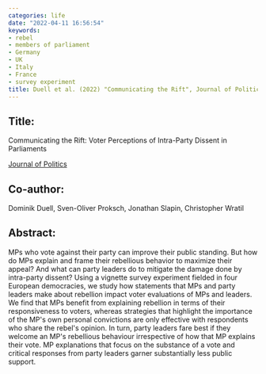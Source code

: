 ```yaml
---
categories: life
date: "2022-04-11 16:56:54"
keywords:
- rebel 
- members of parliament 
- Germany 
- UK 
- Italy 
- France
- survey experiment
title: Duell et al. (2022) "Communicating the Rift", Journal of Politics
---
```

  
## Title:
Communicating the Rift: Voter Perceptions of Intra-Party Dissent in Parliaments

[Journal of Politics](https://www.journals.uchicago.edu/doi/abs/10.1086/720645?journalCode=jop)

## Co-author:
Dominik Duell, Sven-Oliver Proksch, Jonathan Slapin, Christopher Wratil

## Abstract:

MPs who vote against their party can improve their public standing. But how do MPs explain and frame their rebellious behavior to maximize their appeal? And what can party leaders do to mitigate the damage done by intra-party dissent? Using a vignette survey experiment fielded in four European democracies, we study how statements that MPs and party leaders make about rebellion impact voter evaluations of MPs and leaders. We find that MPs benefit from explaining rebellion in terms of their responsiveness to voters, whereas strategies that highlight the importance of the MP's own personal convictions are only effective with respondents who share the rebel's opinion. In turn, party leaders fare best if they welcome an MP's rebellious behaviour irrespective of how that MP explains their vote. MP explanations that focus on the substance of a vote and critical responses from party leaders garner substantially less public support. 